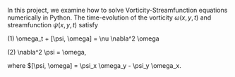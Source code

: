 In this project, we examine how to solve Vorticity-Streamfunction equations numerically in Python. The time-evolution of the vorticity $\omega(x,y,t)$ and streamfunction $\psi(x,y,t)$ satisfy

(1) \omega_t + [\psi, \omega] = \nu \nabla^2 \omega

(2) \nabla^2 \psi = \omega,

where $[\psi, \omega] = \psi_x \omega_y - \psi_y \omega_x.
